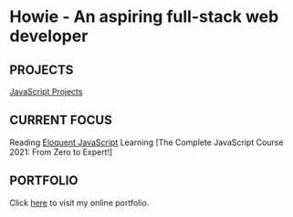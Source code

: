 # Howie - An aspiring full-stack web developer
## PROJECTS
[JavaScript Projects](https://github.com/HowieWork/JavaScript-web-projects)
## CURRENT FOCUS
Reading [Eloquent JavaScript](https://github.com/HowieWork/learn-eloquent-js)
Learning [The Complete JavaScript Course 2021: From Zero to Expert!]
## PORTFOLIO
Click [here](https://howiework.com/) to visit my online portfolio.
